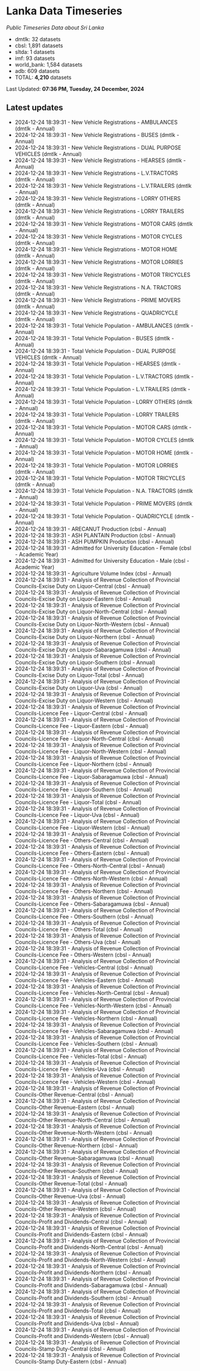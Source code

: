 # Lanka Data Timeseries
*Public Timeseries Data about Sri Lanka*

* dmtlk: 32 datasets
* cbsl: 1,891 datasets
* sltda: 1 datasets
* imf: 93 datasets
* world_bank: 1,584 datasets
* adb: 609 datasets
* TOTAL: **4,210** datasets

Last Updated: **07:36 PM, Tuesday, 24 December, 2024**

## Latest updates

* 2024-12-24 18:39:31 - New Vehicle Registrations - AMBULANCES (dmtlk - Annual)
* 2024-12-24 18:39:31 - New Vehicle Registrations - BUSES (dmtlk - Annual)
* 2024-12-24 18:39:31 - New Vehicle Registrations - DUAL PURPOSE VEHICLES (dmtlk - Annual)
* 2024-12-24 18:39:31 - New Vehicle Registrations - HEARSES (dmtlk - Annual)
* 2024-12-24 18:39:31 - New Vehicle Registrations - L.V.TRACTORS (dmtlk - Annual)
* 2024-12-24 18:39:31 - New Vehicle Registrations - L.V.TRAILERS (dmtlk - Annual)
* 2024-12-24 18:39:31 - New Vehicle Registrations - LORRY OTHERS (dmtlk - Annual)
* 2024-12-24 18:39:31 - New Vehicle Registrations - LORRY TRAILERS (dmtlk - Annual)
* 2024-12-24 18:39:31 - New Vehicle Registrations - MOTOR CARS (dmtlk - Annual)
* 2024-12-24 18:39:31 - New Vehicle Registrations - MOTOR CYCLES (dmtlk - Annual)
* 2024-12-24 18:39:31 - New Vehicle Registrations - MOTOR HOME (dmtlk - Annual)
* 2024-12-24 18:39:31 - New Vehicle Registrations - MOTOR LORRIES (dmtlk - Annual)
* 2024-12-24 18:39:31 - New Vehicle Registrations - MOTOR TRICYCLES (dmtlk - Annual)
* 2024-12-24 18:39:31 - New Vehicle Registrations - N.A. TRACTORS (dmtlk - Annual)
* 2024-12-24 18:39:31 - New Vehicle Registrations - PRIME MOVERS (dmtlk - Annual)
* 2024-12-24 18:39:31 - New Vehicle Registrations - QUADRICYCLE (dmtlk - Annual)
* 2024-12-24 18:39:31 - Total Vehicle Population - AMBULANCES (dmtlk - Annual)
* 2024-12-24 18:39:31 - Total Vehicle Population - BUSES (dmtlk - Annual)
* 2024-12-24 18:39:31 - Total Vehicle Population - DUAL PURPOSE VEHICLES (dmtlk - Annual)
* 2024-12-24 18:39:31 - Total Vehicle Population - HEARSES (dmtlk - Annual)
* 2024-12-24 18:39:31 - Total Vehicle Population - L.V.TRACTORS (dmtlk - Annual)
* 2024-12-24 18:39:31 - Total Vehicle Population - L.V.TRAILERS (dmtlk - Annual)
* 2024-12-24 18:39:31 - Total Vehicle Population - LORRY OTHERS (dmtlk - Annual)
* 2024-12-24 18:39:31 - Total Vehicle Population - LORRY TRAILERS (dmtlk - Annual)
* 2024-12-24 18:39:31 - Total Vehicle Population - MOTOR CARS (dmtlk - Annual)
* 2024-12-24 18:39:31 - Total Vehicle Population - MOTOR CYCLES (dmtlk - Annual)
* 2024-12-24 18:39:31 - Total Vehicle Population - MOTOR HOME (dmtlk - Annual)
* 2024-12-24 18:39:31 - Total Vehicle Population - MOTOR LORRIES (dmtlk - Annual)
* 2024-12-24 18:39:31 - Total Vehicle Population - MOTOR TRICYCLES (dmtlk - Annual)
* 2024-12-24 18:39:31 - Total Vehicle Population - N.A. TRACTORS (dmtlk - Annual)
* 2024-12-24 18:39:31 - Total Vehicle Population - PRIME MOVERS (dmtlk - Annual)
* 2024-12-24 18:39:31 - Total Vehicle Population - QUADRICYCLE (dmtlk - Annual)
* 2024-12-24 18:39:31 - ARECANUT Production (cbsl - Annual)
* 2024-12-24 18:39:31 - ASH PLANTAIN Production (cbsl - Annual)
* 2024-12-24 18:39:31 - ASH PUMPKIN Production (cbsl - Annual)
* 2024-12-24 18:39:31 - Admitted for University Education - Female (cbsl - Academic Year)
* 2024-12-24 18:39:31 - Admitted for University Education - Male (cbsl - Academic Year)
* 2024-12-24 18:39:31 - Agriculture Volume Index (cbsl - Annual)
* 2024-12-24 18:39:31 - Analysis of Revenue Collection of Provincial Councils-Excise Duty on Liquor-Central (cbsl - Annual)
* 2024-12-24 18:39:31 - Analysis of Revenue Collection of Provincial Councils-Excise Duty on Liquor-Eastern (cbsl - Annual)
* 2024-12-24 18:39:31 - Analysis of Revenue Collection of Provincial Councils-Excise Duty on Liquor-North-Central (cbsl - Annual)
* 2024-12-24 18:39:31 - Analysis of Revenue Collection of Provincial Councils-Excise Duty on Liquor-North-Western (cbsl - Annual)
* 2024-12-24 18:39:31 - Analysis of Revenue Collection of Provincial Councils-Excise Duty on Liquor-Northern (cbsl - Annual)
* 2024-12-24 18:39:31 - Analysis of Revenue Collection of Provincial Councils-Excise Duty on Liquor-Sabaragamuwa (cbsl - Annual)
* 2024-12-24 18:39:31 - Analysis of Revenue Collection of Provincial Councils-Excise Duty on Liquor-Southern (cbsl - Annual)
* 2024-12-24 18:39:31 - Analysis of Revenue Collection of Provincial Councils-Excise Duty on Liquor-Total (cbsl - Annual)
* 2024-12-24 18:39:31 - Analysis of Revenue Collection of Provincial Councils-Excise Duty on Liquor-Uva (cbsl - Annual)
* 2024-12-24 18:39:31 - Analysis of Revenue Collection of Provincial Councils-Excise Duty on Liquor-Western (cbsl - Annual)
* 2024-12-24 18:39:31 - Analysis of Revenue Collection of Provincial Councils-Licence Fee - Liquor-Central (cbsl - Annual)
* 2024-12-24 18:39:31 - Analysis of Revenue Collection of Provincial Councils-Licence Fee - Liquor-Eastern (cbsl - Annual)
* 2024-12-24 18:39:31 - Analysis of Revenue Collection of Provincial Councils-Licence Fee - Liquor-North-Central (cbsl - Annual)
* 2024-12-24 18:39:31 - Analysis of Revenue Collection of Provincial Councils-Licence Fee - Liquor-North-Western (cbsl - Annual)
* 2024-12-24 18:39:31 - Analysis of Revenue Collection of Provincial Councils-Licence Fee - Liquor-Northern (cbsl - Annual)
* 2024-12-24 18:39:31 - Analysis of Revenue Collection of Provincial Councils-Licence Fee - Liquor-Sabaragamuwa (cbsl - Annual)
* 2024-12-24 18:39:31 - Analysis of Revenue Collection of Provincial Councils-Licence Fee - Liquor-Southern (cbsl - Annual)
* 2024-12-24 18:39:31 - Analysis of Revenue Collection of Provincial Councils-Licence Fee - Liquor-Total (cbsl - Annual)
* 2024-12-24 18:39:31 - Analysis of Revenue Collection of Provincial Councils-Licence Fee - Liquor-Uva (cbsl - Annual)
* 2024-12-24 18:39:31 - Analysis of Revenue Collection of Provincial Councils-Licence Fee - Liquor-Western (cbsl - Annual)
* 2024-12-24 18:39:31 - Analysis of Revenue Collection of Provincial Councils-Licence Fee - Others-Central (cbsl - Annual)
* 2024-12-24 18:39:31 - Analysis of Revenue Collection of Provincial Councils-Licence Fee - Others-Eastern (cbsl - Annual)
* 2024-12-24 18:39:31 - Analysis of Revenue Collection of Provincial Councils-Licence Fee - Others-North-Central (cbsl - Annual)
* 2024-12-24 18:39:31 - Analysis of Revenue Collection of Provincial Councils-Licence Fee - Others-North-Western (cbsl - Annual)
* 2024-12-24 18:39:31 - Analysis of Revenue Collection of Provincial Councils-Licence Fee - Others-Northern (cbsl - Annual)
* 2024-12-24 18:39:31 - Analysis of Revenue Collection of Provincial Councils-Licence Fee - Others-Sabaragamuwa (cbsl - Annual)
* 2024-12-24 18:39:31 - Analysis of Revenue Collection of Provincial Councils-Licence Fee - Others-Southern (cbsl - Annual)
* 2024-12-24 18:39:31 - Analysis of Revenue Collection of Provincial Councils-Licence Fee - Others-Total (cbsl - Annual)
* 2024-12-24 18:39:31 - Analysis of Revenue Collection of Provincial Councils-Licence Fee - Others-Uva (cbsl - Annual)
* 2024-12-24 18:39:31 - Analysis of Revenue Collection of Provincial Councils-Licence Fee - Others-Western (cbsl - Annual)
* 2024-12-24 18:39:31 - Analysis of Revenue Collection of Provincial Councils-Licence Fee - Vehicles-Central (cbsl - Annual)
* 2024-12-24 18:39:31 - Analysis of Revenue Collection of Provincial Councils-Licence Fee - Vehicles-Eastern (cbsl - Annual)
* 2024-12-24 18:39:31 - Analysis of Revenue Collection of Provincial Councils-Licence Fee - Vehicles-North-Central (cbsl - Annual)
* 2024-12-24 18:39:31 - Analysis of Revenue Collection of Provincial Councils-Licence Fee - Vehicles-North-Western (cbsl - Annual)
* 2024-12-24 18:39:31 - Analysis of Revenue Collection of Provincial Councils-Licence Fee - Vehicles-Northern (cbsl - Annual)
* 2024-12-24 18:39:31 - Analysis of Revenue Collection of Provincial Councils-Licence Fee - Vehicles-Sabaragamuwa (cbsl - Annual)
* 2024-12-24 18:39:31 - Analysis of Revenue Collection of Provincial Councils-Licence Fee - Vehicles-Southern (cbsl - Annual)
* 2024-12-24 18:39:31 - Analysis of Revenue Collection of Provincial Councils-Licence Fee - Vehicles-Total (cbsl - Annual)
* 2024-12-24 18:39:31 - Analysis of Revenue Collection of Provincial Councils-Licence Fee - Vehicles-Uva (cbsl - Annual)
* 2024-12-24 18:39:31 - Analysis of Revenue Collection of Provincial Councils-Licence Fee - Vehicles-Western (cbsl - Annual)
* 2024-12-24 18:39:31 - Analysis of Revenue Collection of Provincial Councils-Other Revenue-Central (cbsl - Annual)
* 2024-12-24 18:39:31 - Analysis of Revenue Collection of Provincial Councils-Other Revenue-Eastern (cbsl - Annual)
* 2024-12-24 18:39:31 - Analysis of Revenue Collection of Provincial Councils-Other Revenue-North-Central (cbsl - Annual)
* 2024-12-24 18:39:31 - Analysis of Revenue Collection of Provincial Councils-Other Revenue-North-Western (cbsl - Annual)
* 2024-12-24 18:39:31 - Analysis of Revenue Collection of Provincial Councils-Other Revenue-Northern (cbsl - Annual)
* 2024-12-24 18:39:31 - Analysis of Revenue Collection of Provincial Councils-Other Revenue-Sabaragamuwa (cbsl - Annual)
* 2024-12-24 18:39:31 - Analysis of Revenue Collection of Provincial Councils-Other Revenue-Southern (cbsl - Annual)
* 2024-12-24 18:39:31 - Analysis of Revenue Collection of Provincial Councils-Other Revenue-Total (cbsl - Annual)
* 2024-12-24 18:39:31 - Analysis of Revenue Collection of Provincial Councils-Other Revenue-Uva (cbsl - Annual)
* 2024-12-24 18:39:31 - Analysis of Revenue Collection of Provincial Councils-Other Revenue-Western (cbsl - Annual)
* 2024-12-24 18:39:31 - Analysis of Revenue Collection of Provincial Councils-Profit and Dividends-Central (cbsl - Annual)
* 2024-12-24 18:39:31 - Analysis of Revenue Collection of Provincial Councils-Profit and Dividends-Eastern (cbsl - Annual)
* 2024-12-24 18:39:31 - Analysis of Revenue Collection of Provincial Councils-Profit and Dividends-North-Central (cbsl - Annual)
* 2024-12-24 18:39:31 - Analysis of Revenue Collection of Provincial Councils-Profit and Dividends-North-Western (cbsl - Annual)
* 2024-12-24 18:39:31 - Analysis of Revenue Collection of Provincial Councils-Profit and Dividends-Northern (cbsl - Annual)
* 2024-12-24 18:39:31 - Analysis of Revenue Collection of Provincial Councils-Profit and Dividends-Sabaragamuwa (cbsl - Annual)
* 2024-12-24 18:39:31 - Analysis of Revenue Collection of Provincial Councils-Profit and Dividends-Southern (cbsl - Annual)
* 2024-12-24 18:39:31 - Analysis of Revenue Collection of Provincial Councils-Profit and Dividends-Total (cbsl - Annual)
* 2024-12-24 18:39:31 - Analysis of Revenue Collection of Provincial Councils-Profit and Dividends-Uva (cbsl - Annual)
* 2024-12-24 18:39:31 - Analysis of Revenue Collection of Provincial Councils-Profit and Dividends-Western (cbsl - Annual)
* 2024-12-24 18:39:31 - Analysis of Revenue Collection of Provincial Councils-Stamp Duty-Central (cbsl - Annual)
* 2024-12-24 18:39:31 - Analysis of Revenue Collection of Provincial Councils-Stamp Duty-Eastern (cbsl - Annual)